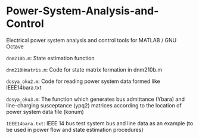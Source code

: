 # Power-System-Analysis-and-Control
Electrical power system analysis and control tools for MATLAB / GNU Octave

`dnm210b.m`: State estimation function

`dnm210Hmatris.m`: Code for state matrix formation in dnm210b.m

`dosya_oku2.m`: Code for reading power system data formed like IEEE14bara.txt

`dosya_oku3.m`: The function which generates bus admittance (Ybara) and line-charging susceptance (ypq2) matrices according to the location of power system data file (konum)

`IEEE14bara.txt`: IEEE 14 bus test system bus and line data as an example (to be used in power flow and state estimation procedures)
